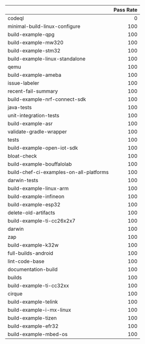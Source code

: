 |                                         |   Pass Rate |
|:----------------------------------------|------------:|
| codeql                                  |           0 |
| minimal-build-linux-configure           |         100 |
| build-example-qpg                       |         100 |
| build-example-mw320                     |         100 |
| build-example-stm32                     |         100 |
| build-example-linux-standalone          |         100 |
| qemu                                    |         100 |
| build-example-ameba                     |         100 |
| issue-labeler                           |         100 |
| recent-fail-summary                     |         100 |
| build-example-nrf-connect-sdk           |         100 |
| java-tests                              |         100 |
| unit-integration-tests                  |         100 |
| build-example-asr                       |         100 |
| validate-gradle-wrapper                 |         100 |
| tests                                   |         100 |
| build-example-open-iot-sdk              |         100 |
| bloat-check                             |         100 |
| build-example-bouffalolab               |         100 |
| build-chef-ci-examples-on-all-platforms |         100 |
| darwin-tests                            |         100 |
| build-example-linux-arm                 |         100 |
| build-example-infineon                  |         100 |
| build-example-esp32                     |         100 |
| delete-old-artifacts                    |         100 |
| build-example-ti-cc26x2x7               |         100 |
| darwin                                  |         100 |
| zap                                     |         100 |
| build-example-k32w                      |         100 |
| full-builds-android                     |         100 |
| lint-code-base                          |         100 |
| documentation-build                     |         100 |
| builds                                  |         100 |
| build-example-ti-cc32xx                 |         100 |
| cirque                                  |         100 |
| build-example-telink                    |         100 |
| build-example-i-mx-linux                |         100 |
| build-example-tizen                     |         100 |
| build-example-efr32                     |         100 |
| build-example-mbed-os                   |         100 |